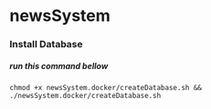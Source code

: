 # newsSystem

### Install Database

##### run this command bellow

```shell
chmod +x newsSystem.docker/createDatabase.sh && ./newsSystem.docker/createDatabase.sh

```